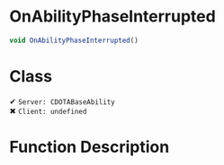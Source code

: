 # OnAbilityPhaseInterrupted
```js	
void OnAbilityPhaseInterrupted()
```
# Class
✔ `Server: CDOTABaseAbility`  
✖ `Client: undefined`  

# Function Description

